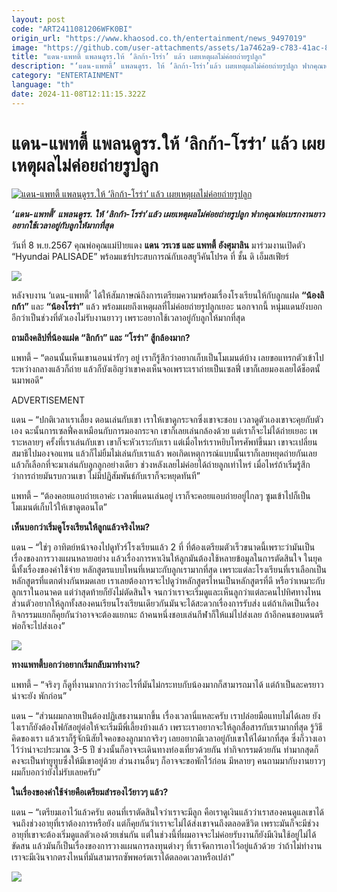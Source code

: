 ```yaml
---
layout: post
code: "ART2411081206WFK0BI"
origin_url: "https://www.khaosod.co.th/entertainment/news_9497019"
image: "https://github.com/user-attachments/assets/1a7462a9-c783-41ac-8b8f-d59c0637715c"
title: "แดน-แพทตี้ แพลนดูรร.ให้ ‘ลิกก้า-โรร่า’ แล้ว เผยเหตุผลไม่ค่อยถ่ายรูปลูก"
description: "‘แดน-แพทตี้’ แพลนดูรร. ให้ ‘ลิกก้า-โรร่า’แล้ว เผยเหตุผลไม่ค่อยถ่ายรูปลูก ฟากคุณพ่อเบรกงานยาว อยากใช้เวลาอยู่กับลูกให้มากที่สุด"
category: "ENTERTAINMENT"
language: "th"
date: 2024-11-08T12:11:15.322Z
---
```


# แดน-แพทตี้ แพลนดูรร.ให้ ‘ลิกก้า-โรร่า’ แล้ว เผยเหตุผลไม่ค่อยถ่ายรูปลูก

[![แดน-แพทตี้ แพลนดูรร.ให้ ‘ลิกก้า-โรร่า’ แล้ว เผยเหตุผลไม่ค่อยถ่ายรูปลูก](https://www.khaosod.co.th/wpapp/uploads/2024/11/dan_pattie_081167-1_0.jpg "แดน-แพทตี้ แพลนดูรร.ให้ ‘ลิกก้า-โรร่า’ แล้ว เผยเหตุผลไม่ค่อยถ่ายรูปลูก")](https://www.khaosod.co.th/wpapp/uploads/2024/11/dan_pattie_081167-1_0.jpg)

_**‘แดน-แพทตี้’ แพลนดูรร. ให้ ‘ลิกก้า-โรร่า’แล้ว เผยเหตุผลไม่ค่อยถ่ายรูปลูก ฟากคุณพ่อเบรกงานยาว อยากใช้เวลาอยู่กับลูกให้มากที่สุด**_

วันที่ 8 พ.ย.2567 คุณพ่อคุณแม่ป้ายแดง **แดน วรเวช และ แพทตี้ อังศุมาลิน** มาร่วมงานเปิดตัว “Hyundai PALISADE” พร้อมแชร์ประสบการณ์กับเอสยูวีคันโปรด ที่ ชั้น ดิ เอ็มสเฟียร์

[![](https://www.khaosod.co.th/wpapp/uploads/2024/11/dan_pattie_081167-4_0.jpg)](https://www.khaosod.co.th/wpapp/uploads/2024/11/dan_pattie_081167-4_0.jpg)

หลังจบงาน ‘แดน-แพทตี้’ ได้ให้สัมภาษณ์ถึงการเตรียมความพร้อมเรื่องโรงเรียนให้กับลูกแฝด **“น้องลิกก้า”** และ **“น้องโรร่า”** แล้ว พร้อมเผยถึงเหตุผลที่ไม่ค่อยถ่ายรูปลูกเยอะ นอกจากนี้ หนุ่มแดนยังบอกอีกว่าเป็นช่วงที่ตัวเองไม่รับงานยาวๆ เพราะอยากใช้เวลาอยู่กับลูกให้มากที่สุด

**ถามถึงคลิปที่น้องแฝด “ลิกก้า” และ “โรร่า” สู้กล้องมาก?**

แพทตี้ – “ตอนนั้นเห็นเขานอนน่ารักๆ อยู่ เราก็รู้สึกว่าอยากเก็บเป็นโมเมนต์บ้าง เลยขอแทรกตัวเข้าไประหว่างกลางแล้วก็ถ่าย แล้วก็บังเอิญว่าเขาคงเห็นจอเพราะเราถ่ายเป็นเซลฟี่ เขาก็เลยมองเลยได้ช็อตนั้นมาพอดี”

ADVERTISEMENT

แดน – “ปกติเวลาเราเลี้ยง ตอนเล่นกับเขา เราให้เขาดูกระจกซึ่งเขาจะชอบ เวลาดูตัวเองเขาจะคุยกับตัวเอง ฉะนั้นการเซลฟี่คงเหมือนกับการมองกระจก เขาก็เลยเล่นกล้องด้วย แต่เราก็จะไม่ได้ถ่ายเยอะ เพราะหลายๆ ครั้งที่เราเล่นกับเขา เขาก็จะหัวเราะกับเรา แต่เมื่อไหร่เราหยิบโทรศัพท์ขึ้นมา เขาจะเปลี่ยนสมาธิไปมองจอแทน แล้วก็ไม่ยิ้มไม่เล่นกับเราแล้ว พอเกิดเหตุการณ์แบบนั้นเราก็เลยหยุดถ่ายกันเลย แล้วก็เลือกที่จะมาเล่นกับลูกลูกอย่างเดียว ช่วงหลังเลยไม่ค่อยได้ถ่ายลูกเท่าไหร่ เมื่อไหร่ถ้าเริ่มรู้สึกว่าการถ่ายมันรบกวนเขา ไม่มีปฏิสัมพันธ์กับเราก็จะหยุดทันที”

แพทตี้ – “ต้องคอยแอบถ่ายเอาค่ะ เวลาพี่แดนเล่นอยู่ เราก็จะคอยแอบถ่ายอยู่ไกลๆ ซูมเข้าไปก็เป็นโมเมนต์เก็บไว้ให้เขาดูตอนโต”

**เห็นบอกว่าเริ่มดูโรงเรียนให้ลูกแล้วจริงไหม?**

แดน – “ใช่ๆ อาทิตย์หน้าจองไปดูทัวร์โรงเรียนแล้ว 2 ที่ ที่ต้องเตรียมตัวเร็วขนาดนี้เพราะว่ามันเป็นเรื่องของการวางแผนหลายอย่าง แล้วเรื่องการหาเงินให้ลูกมันต้องใช้หลายข้อมูลในการตัดสินใจ ในยุคนี้ทั้งเรื่องของค่าใช้จ่าย หลักสูตรแบบไหนที่เหมาะกับลูกเรามากที่สุด เพราะแต่ละโรงเรียนที่เราเลือกเป็นหลักสูตรที่แตกต่างกันหมดเลย เราเลยต้องการจะไปดูว่าหลักสูตรไหนเป็นหลักสูตรที่ดี หรือว่าเหมาะกับลูกเราในอนาคต แต่ว่าสุดท้ายก็ยังไม่ตัดสินใจ จนกว่าเราจะเริ่มดูและเห็นลูกว่าแต่ละคนไปทิศทางไหน ส่วนตัวอยากให้ลูกทั้งสองคนเรียนโรงเรียนเดียวกันมันจะได้สะดวกเรื่องการรับส่ง แต่ถ้าเกิดเป็นเรื่องกิจกรรมแยกก็คุยกันว่าอาจจะต้องแยกนะ ถ้าคนหนึ่งชอบเล่นกีฬาก็ให้แม่ไปส่งเลย ถ้าอีกคนชอบดนตรีพ่อก็จะไปส่งเอง”

[![](https://www.khaosod.co.th/wpapp/uploads/2024/11/dan_pattie_081167-5_0.jpg)](https://www.khaosod.co.th/wpapp/uploads/2024/11/dan_pattie_081167-5_0.jpg)

**ทางแพทตี้บอกว่าอยากเริ่มกลับมาทำงาน?**

แพทตี้ – “จริงๆ ก็ดูที่งานมากกว่าว่าอะไรที่มันไม่กระทบกับน้องมากก็สามารถมาได้ แต่ถ้าเป็นละครยาวน่าจะยัง พักก่อน”

แดน – “ส่วนผมกลายเป็นต้องปฏิเสธงานมากขึ้น เรื่องเวลานี่แหละครับ เราปล่อยมือแทบไม่ได้เลย ยังไงเราก็ยังต้องโฟกัสอยู่ต่อให้จะเริ่มมีพี่เลี้ยงบ้างแล้ว เพราะเราอยากจะให้ลูกสื่อสารกับเรามากที่สุด รู้วิธีคิดของเรา แล้วเราก็รู้จักนิสัยใจคอของลูกมากจริงๆ เลยอยากมีเวลาอยู่กับเขาให้ได้มากที่สุด ซึ่งก็วางเอาไว้ว่าน่าจะประมาณ 3-5 ปี ช่วงนั้นก็อาจจะเดินทางท่องเที่ยวด้วยกัน ทำกิจกรรมด้วยกัน ทำมากสุดก็คงจะเป็นทำยูทูบซึ่งให้มีเขาอยู่ด้วย ส่วนงานอื่นๆ ก็อาจจะขอพักไว้ก่อน มีหลายๆ คนถามมากับงานยาวๆ ผมก็บอกว่ายังไม่รับเลยครับ”

**ในเรื่องของค่าใช้จ่ายคือเตรียมสำรองไว้ยาวๆ แล้ว?**

แดน – “เตรียมเอาไว้แล้วครับ ตอนที่เราตัดสินใจว่าเราจะมีลูก คือเราดูเงินแล้วว่าเราสองคนดูแลเขาได้จนถึงช่วงอายุที่เราต้องการหรือยัง แต่ก็คุยกันว่าเราจะไม่ได้ส่งเขาจนถึงตลอดชีวิต เพราะมันก็จะมีช่วงอายุที่เขาจะต้องเริ่มดูแลตัวเองด้วยเช่นกัน แต่ในช่วงนี้ที่ผมอาจจะไม่ค่อยรับงานก็ยังมีเงินใช้อยู่ไม่ได้ขัดสน แล้วมันก็เป็นเรื่องของการวางแผนการลงทุนต่างๆ ที่เราจัดการเอาไว้อยู่แล้วด้วย ว่าถ้าไม่ทำงานเราจะมีเงินจากตรงไหนที่มันสามารถซัพพอร์ตเราได้ตลอดเวลาหรือเปล่า”

[![](https://www.khaosod.co.th/wpapp/uploads/2024/11/dan_pattie_081167-6_0.jpg)](https://www.khaosod.co.th/wpapp/uploads/2024/11/dan_pattie_081167-6_0.jpg)
